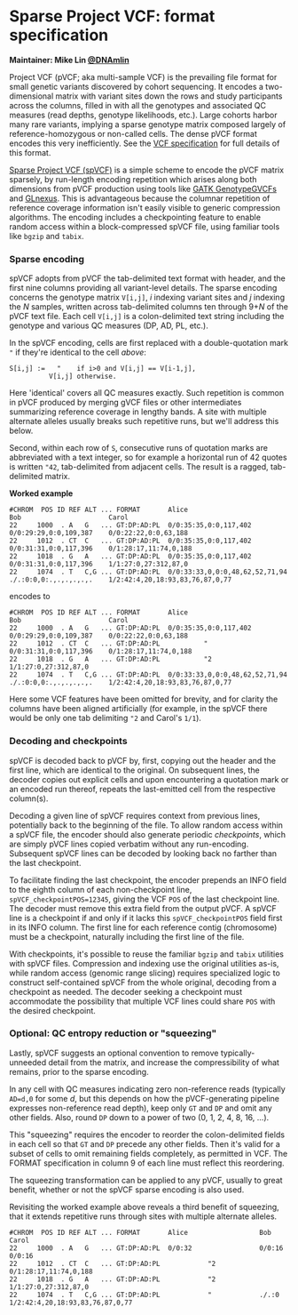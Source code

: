 # Sparse Project VCF: format specification

**Maintainer: Mike Lin [@DNAmlin](https://twitter.com/DNAmlin)**

Project VCF (pVCF; aka multi-sample VCF) is the prevailing file format for small genetic variants discovered by cohort sequencing. It encodes a two-dimensional matrix with variant sites down the rows and study participants across the columns, filled in with all the genotypes and associated QC measures (read depths, genotype likelihoods, etc.). Large cohorts harbor many rare variants, implying a sparse genotype matrix composed largely of reference-homozygous or non-called cells. The dense pVCF format encodes this very inefficiently. See the [VCF specification](http://samtools.github.io/hts-specs/VCFv4.3.pdf) for full details of this format.

[Sparse Project VCF (spVCF)](https://github.com/mlin/spVCF) is a simple scheme to encode the pVCF matrix sparsely, by run-length encoding repetition which arises along both dimensions from pVCF production using tools like [GATK GenotypeGVCFs](https://software.broadinstitute.org/gatk/documentation/tooldocs/3.8-0/org_broadinstitute_gatk_tools_walkers_variantutils_GenotypeGVCFs.php) and [GLnexus](https://github.com/dnanexus-rnd/GLnexus). This is advantageous because the columnar repetition of reference coverage information isn't easily visible to generic compression algorithms. The encoding includes a checkpointing feature to enable random access within a block-compressed spVCF file, using familiar tools like `bgzip` and `tabix`.

### Sparse encoding

spVCF adopts from pVCF the tab-delimited text format with header, and the first nine columns providing all variant-level details. The sparse encoding concerns the genotype matrix `V[i,j]`, *i* indexing variant sites and *j* indexing the *N* samples, written across tab-delimited columns ten through 9+*N* of the pVCF text file. Each cell `V[i,j]` is a colon-delimited text string including the genotype and various QC measures (DP, AD, PL, etc.).

In the spVCF encoding, cells are first replaced with a double-quotation mark `"` if they're identical to the cell *above*: 

```
S[i,j] :=   "    if i>0 and V[i,j] == V[i-1,j],
          V[i,j] otherwise.
```

Here 'identical' covers all QC measures exactly. Such repetition is common in pVCF produced by merging gVCF files or other intermediates summarizing reference coverage in lengthy bands. A site with multiple alternate alleles usually breaks such repetitive runs, but we'll address this below.

Second, within each row of `S`, consecutive runs of quotation marks are abbreviated with a text integer, so for example a horizontal run of 42 quotes is written `"42`, tab-delimited from adjacent cells. The result is a ragged, tab-delimited matrix.

**Worked example**

```
#CHROM  POS ID REF ALT ... FORMAT       Alice                           Bob                      Carol
22     1000  . A   G   ... GT:DP:AD:PL  0/0:35:35,0:0,117,402           0/0:29:29,0:0,109,387    0/0:22:22,0:0,63,188
22     1012  . CT  C   ... GT:DP:AD:PL  0/0:35:35,0:0,117,402           0/0:31:31,0:0,117,396    0/1:28:17,11:74,0,188
22     1018  . G   A   ... GT:DP:AD:PL  0/0:35:35,0:0,117,402           0/0:31:31,0:0,117,396    1/1:27:0,27:312,87,0
22     1074  . T   C,G ... GT:DP:AD:PL  0/0:33:33,0,0:0,48,62,52,71,94  ./.:0:0,0:.,.,.,.,.,.    1/2:42:4,20,18:93,83,76,87,0,77
```

encodes to

```
#CHROM  POS ID REF ALT ... FORMAT       Alice                           Bob                      Carol
22     1000  . A   G   ... GT:DP:AD:PL  0/0:35:35,0:0,117,402           0/0:29:29,0:0,109,387    0/0:22:22,0:0,63,188
22     1012  . CT  C   ... GT:DP:AD:PL           "                      0/0:31:31,0:0,117,396    0/1:28:17,11:74,0,188
22     1018  . G   A   ... GT:DP:AD:PL           "2                                              1/1:27:0,27:312,87,0
22     1074  . T   C,G ... GT:DP:AD:PL  0/0:33:33,0,0:0,48,62,52,71,94  ./.:0:0,0:.,.,.,.,.,.    1/2:42:4,20,18:93,83,76,87,0,77
```

Here some VCF features have been omitted for brevity, and for clarity the columns have been aligned artificially (for example, in the spVCF there would be only one tab delimiting `"2` and Carol's `1/1`).

### Decoding and checkpoints

spVCF is decoded back to pVCF by, first, copying out the header and the first line, which are identical to the original. On subsequent lines, the decoder copies out explicit cells and upon encountering a quotation mark or an encoded run thereof, repeats the last-emitted cell from the respective column(s).

Decoding a given line of spVCF requires context from previous lines, potentially back to the beginning of the file. To allow random access within a spVCF file, the encoder should also generate periodic *checkpoints*, which are simply pVCF lines copied verbatim without any run-encoding. Subsequent spVCF lines can be decoded by looking back no farther than the last checkpoint.

To facilitate finding the last checkpoint, the encoder prepends an INFO field to the eighth column of each non-checkpoint line, `spVCF_checkpointPOS=12345`, giving the VCF `POS` of the last checkpoint line. The decoder must remove this extra field from the output pVCF. A spVCF line is a checkpoint if and only if it lacks this `spVCF_checkpointPOS` field first in its INFO column. The first line for each reference contig (chromosome) must be a checkpoint, naturally including the first line of the file. 

With checkpoints, it's possible to reuse the familiar `bgzip` and `tabix` utilities with spVCF files. Compression and indexing use the original utilities as-is, while random access (genomic range slicing) requires specialized logic to construct self-contained spVCF from the whole original, decoding from a checkpoint as needed. The decoder seeking a checkpoint must accommodate the possibility that multiple VCF lines could share `POS` with the desired checkpoint.

### Optional: QC entropy reduction or "squeezing"

Lastly, spVCF suggests an optional convention to remove typically-unneeded detail from the matrix, and increase the compressibility of what remains, prior to the sparse encoding.

In any cell with QC measures indicating zero non-reference reads (typically `AD=d,0` for some *d*, but this depends on how the pVCF-generating pipeline expresses non-reference read depth), keep only `GT` and `DP` and omit any other fields. Also, round `DP` down to a power of two (0, 1, 2, 4, 8, 16, ...).

This "squeezing" requires the encoder to reorder the colon-delimited fields in each cell so that `GT` and `DP` precede any other fields. Then it's valid for a subset of cells to omit remaining fields completely, as permitted in VCF. The FORMAT specification in column 9 of each line must reflect this reordering.

The squeezing transformation can be applied to any pVCF, usually to great benefit, whether or not the spVCF sparse encoding is also used.

Revisiting the worked example above reveals a third benefit of squeezing, that it extends repetitive runs through sites with multiple alternate alleles.

```
#CHROM  POS ID REF ALT ... FORMAT       Alice                  Bob                      Carol
22     1000  . A   G   ... GT:DP:AD:PL  0/0:32                 0/0:16                   0/0:16
22     1012  . CT  C   ... GT:DP:AD:PL            "2                                    0/1:28:17,11:74,0,188
22     1018  . G   A   ... GT:DP:AD:PL            "2                                    1/1:27:0,27:312,87,0
22     1074  . T   C,G ... GT:DP:AD:PL            "            ./.:0                    1/2:42:4,20,18:93,83,76,87,0,77

```

